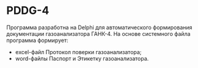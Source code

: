 # PDDG-4
Программа разработна на Delphi для автоматического формирования документации газоанализатора ГАНК-4.
На основе системного файла программа формирует:
- excel-файл Протокол поверки газоанализатора;
- word-файлы Паспорт и Этикетку газоанализатора.
